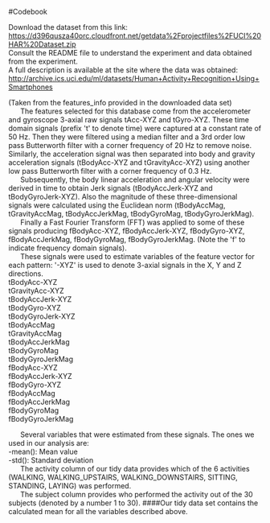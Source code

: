 #Codebook

Download the dataset from this link:
<br>
https://d396qusza40orc.cloudfront.net/getdata%2Fprojectfiles%2FUCI%20HAR%20Dataset.zip
<br>
Consult the README file to understand the experiment and data obtained from the experiment.
<br>
A full description is available at the site where the data was obtained:
<br>
http://archive.ics.uci.edu/ml/datasets/Human+Activity+Recognition+Using+Smartphones

(Taken from the features_info provided in the downloaded data set)
<br>
&nbsp;&nbsp;&nbsp;&nbsp;&nbsp;&nbsp;The features selected for this database come from the accelerometer and gyroscope 3-axial raw signals tAcc-XYZ and tGyro-XYZ. These time domain signals (prefix 't' to denote time) were captured at a constant rate of 50 Hz. Then they were filtered using a median filter and a 3rd order low pass Butterworth filter with a corner frequency of 20 Hz to remove noise. Similarly, the acceleration signal was then separated into body and gravity acceleration signals (tBodyAcc-XYZ and tGravityAcc-XYZ) using another low pass Butterworth filter with a corner frequency of 0.3 Hz. 
<br>
&nbsp;&nbsp;&nbsp;&nbsp;&nbsp;&nbsp;Subsequently, the body linear acceleration and angular velocity were derived in time to obtain Jerk signals (tBodyAccJerk-XYZ and tBodyGyroJerk-XYZ). Also the magnitude of these three-dimensional signals were calculated using the Euclidean norm (tBodyAccMag, tGravityAccMag, tBodyAccJerkMag, tBodyGyroMag, tBodyGyroJerkMag). 
<br>
&nbsp;&nbsp;&nbsp;&nbsp;&nbsp;&nbsp;Finally a Fast Fourier Transform (FFT) was applied to some of these signals producing fBodyAcc-XYZ, fBodyAccJerk-XYZ, fBodyGyro-XYZ, fBodyAccJerkMag, fBodyGyroMag, fBodyGyroJerkMag. (Note the 'f' to indicate frequency domain signals). 
<br>
&nbsp;&nbsp;&nbsp;&nbsp;&nbsp;&nbsp;These signals were used to estimate variables of the feature vector for each pattern:
'-XYZ' is used to denote 3-axial signals in the X, Y and Z directions.
<br>
tBodyAcc-XYZ<br>
tGravityAcc-XYZ<br>
tBodyAccJerk-XYZ<br>
tBodyGyro-XYZ<br>
tBodyGyroJerk-XYZ<br>
tBodyAccMag<br>
tGravityAccMag<br>
tBodyAccJerkMag<br>
tBodyGyroMag<br>
tBodyGyroJerkMag<br>
fBodyAcc-XYZ<br>
fBodyAccJerk-XYZ<br>
fBodyGyro-XYZ<br>
fBodyAccMag<br>
fBodyAccJerkMag<br>
fBodyGyroMag<br>
fBodyGyroJerkMag

&nbsp;&nbsp;&nbsp;&nbsp;&nbsp;&nbsp;Several  variables that were estimated from these signals.  The ones we used in our analysis are: <br>
-mean(): Mean value<br>
-std(): Standard deviation<br>
&nbsp;&nbsp;&nbsp;&nbsp;&nbsp;&nbsp;The activity column of our tidy data provides which of the 6 activities (WALKING, WALKING_UPSTAIRS, WALKING_DOWNSTAIRS, SITTING, STANDING, LAYING) was performed.<br>
&nbsp;&nbsp;&nbsp;&nbsp;&nbsp;&nbsp;The subject column provides who performed the activity out of the 30 subjects (denoted by a number 1 to 30).
####Our tidy data set contains the calculated mean for all the variables described above.
